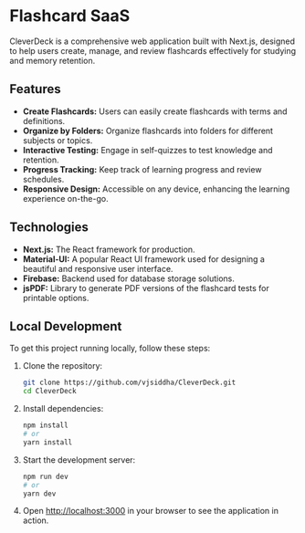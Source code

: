 # Flashcard SaaS

CleverDeck is a comprehensive web application built with Next.js, designed to help users create, manage, and review flashcards effectively for studying and memory retention.

## Features

- **Create Flashcards:** Users can easily create flashcards with terms and definitions.
- **Organize by Folders:** Organize flashcards into folders for different subjects or topics.
- **Interactive Testing:** Engage in self-quizzes to test knowledge and retention.
- **Progress Tracking:** Keep track of learning progress and review schedules.
- **Responsive Design:** Accessible on any device, enhancing the learning experience on-the-go.

## Technologies

- **Next.js:** The React framework for production.
- **Material-UI:** A popular React UI framework used for designing a beautiful and responsive user interface.
- **Firebase:** Backend used for database storage solutions.
- **jsPDF:** Library to generate PDF versions of the flashcard tests for printable options.

## Local Development

To get this project running locally, follow these steps:

1. Clone the repository:
    ```bash
    git clone https://github.com/vjsiddha/CleverDeck.git
    cd CleverDeck
    ```

2. Install dependencies:
    ```bash
    npm install
    # or
    yarn install
    ```

3. Start the development server:
    ```bash
    npm run dev
    # or
    yarn dev
    ```

4. Open [http://localhost:3000](http://localhost:3000) in your browser to see the application in action.

